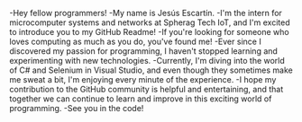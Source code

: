 -Hey fellow programmers!
-My name is Jesús Escartín.
-I'm the intern for microcomputer systems and networks at Spherag Tech IoT, and I'm excited to introduce you to my GitHub Readme!
-If you're looking for someone who loves computing as much as you do, you've found me!
-Ever since I discovered my passion for programming, I haven't stopped learning and experimenting with new technologies.
-Currently, I'm diving into the world of C# and Selenium in Visual Studio, and even though they sometimes make me sweat a bit, I'm enjoying every minute of the experience.
-I hope my contribution to the GitHub community is helpful and entertaining, and that together we can continue to learn and improve in this exciting world of programming.
-See you in the code!
<!---

JEscartinSpherag/JEscartinSpherag is a ✨ special ✨ repository because its `README.md` (this file) appears on your GitHub profile.
You can click the Preview link to take a look at your changes.
--->
